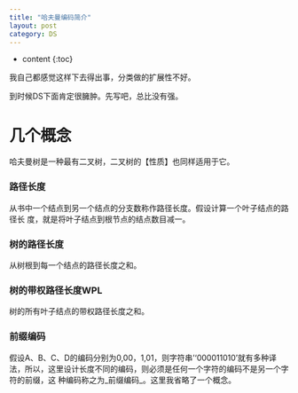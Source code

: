 ```yaml
---
title: "哈夫曼编码简介"
layout: post
category: DS
---
```


* content
{:toc}


我自己都感觉这样下去得出事，分类做的扩展性不好。

到时候DS下面肯定很臃肿。先写吧，总比没有强。

# 几个概念

哈夫曼树是一种最有二叉树，二叉树的【性质】也同样适用于它。

### 路径长度

从书中一个结点到另一个结点的分支数称作路径长度。假设计算一个叶子结点的路径长
度，就是将叶子结点到根节点的结点数目减一。

### 树的路径长度

从树根到每一个结点的路径长度之和。

### 树的带权路径长度WPL

树的所有叶子结点的带权路径长度之和。

### 前缀编码

假设A、B、C、D的编码分别为0,00，1,01，则字符串’‘000011010’就有多种译法，所以，这里设计长度不同的编码，则必须是任何一个字符的编码不是另一个字符的前缀，这
种编码称之为_前缀编码_。这里我省略了一个概念。




